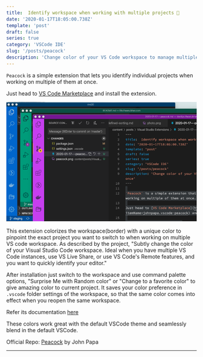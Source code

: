 ```yaml
---
title:  Identify workspace when working with multiple projects 🦚
date: '2020-01-17T18:05:00.738Z'
template: 'post'
draft: false
series: true
category: 'VSCode IDE'
slug: '/posts/peacock'
description: 'Change color of your VS Code workspace to manage multiple project at once'
---
```



`Peacock` is a simple extension that lets you identify individual projects when working on multiple of them at once. 

Just head to [VS Code Marketplace](https://marketplace.visualstudio.com/items?itemName=johnpapa.vscode-peacock) and install the extension.

![Screenshot](./peacock.png)

This extension colorizes the workspace(border) with a unique color to pinpoint the exact project you want to switch to when working on multiple VS code workspace. As described by the project, "Subtly change the color of your Visual Studio Code workspace. Ideal when you have multiple VS Code instances, use VS Live Share, or use VS Code's Remote features, and you want to quickly identify your editor."

After installation just switch to the workspace and use command palette options, "Surprise Me with Random color" or "Change to a favorite color" to give amazing color to current project. It saves your color preference in `.vscode` folder settings of the workspace, so that the same color comes into effect when you reopen the same workspace. 

Refer its documentation [here](https://marketplace.visualstudio.com/items?itemName=johnpapa.vscode-peacock)

These colors work great with the default VSCode theme and seamlessly blend in the default VSCode.

Official Repo: [Peacock](https://github.com/johnpapa/vscode-peacock) by John Papa


---
